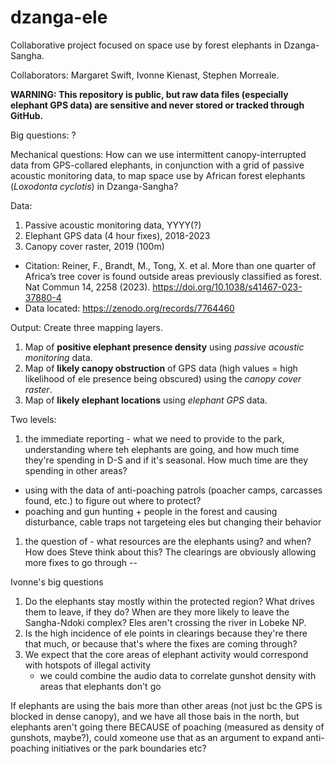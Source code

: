 # dzanga-ele
Collaborative project focused on space use by forest elephants in Dzanga-Sangha.

Collaborators: Margaret Swift, Ivonne Kienast, Stephen Morreale.

**WARNING: This repository is public, but raw data files (especially elephant GPS data) are sensitive and never stored or tracked through GitHub.**

Big questions: ?

Mechanical questions: How can we use intermittent canopy-interrupted data from GPS-collared elephants, in conjunction with a grid of passive acoustic monitoring data, to map space use by African forest elephants (_Loxodonta cyclotis_) in Dzanga-Sangha?

Data: 

1. Passive acoustic monitoring data, YYYY(?)
1. Elephant GPS data (4 hour fixes), 2018-2023
1. Canopy cover raster, 2019 (100m) 
- Citation: Reiner, F., Brandt, M., Tong, X. et al. More than one quarter of Africa’s tree cover is found outside areas previously classified as forest. Nat Commun 14, 2258 (2023). https://doi.org/10.1038/s41467-023-37880-4
- Data located: https://zenodo.org/records/7764460

Output: Create three mapping layers.

1. Map of **positive elephant presence density** using _passive acoustic monitoring_ data.
1. Map of **likely canopy obstruction** of GPS data (high values = high likelihood of ele presence being obscured) using the _canopy cover raster_.
1. Map of **likely elephant locations** using _elephant GPS_ data.










Two levels:

1. the immediate reporting - what we need to provide to the park, understanding where teh elephants are going, and how much time they're spending in D-S and if it's seasonal. How much time are they spending in other areas?
- using with the data of anti-poaching patrols (poacher camps, carcasses found, etc.) to figure out where to protect?
- poaching and gun hunting + people in the forest and causing disturbance, cable traps not targeteing eles but changing their behavior
1. the question of - what resources are the elephants using? and when? How does Steve think about this? The clearings are obviously allowing more fixes to go through --  




Ivonne's big questions

1. Do the elephants stay mostly within the protected region? What drives them to leave, if they do? When are they more likely to leave the Sangha-Ndoki complex? Eles aren't crossing the river in Lobeke NP.
1. Is the high incidence of ele points in clearings because they're there that much, or because that's where the fixes are coming through? 
1. We expect that the core areas of elephant activity would correspond with hotspots of illegal activity
   - we could combine the audio data to correlate gunshot density with areas that elephants don't go


If elephants are using the bais more than other areas (not just bc the GPS is blocked in dense canopy), and we have all those bais in the north, but elephants aren't going there BECAUSE of poaching (measured as density of gunshots, maybe?), could xomeone use that as an argument to expand anti-poaching initiatives or the park boundaries etc?









